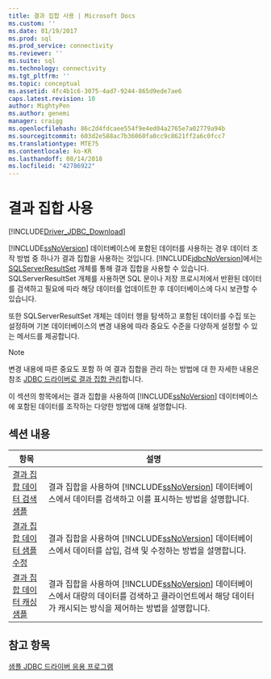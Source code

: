 ```yaml
---
title: 결과 집합 사용 | Microsoft Docs
ms.custom: ''
ms.date: 01/19/2017
ms.prod: sql
ms.prod_service: connectivity
ms.reviewer: ''
ms.suite: sql
ms.technology: connectivity
ms.tgt_pltfrm: ''
ms.topic: conceptual
ms.assetid: 4fc4b1c6-3075-4ad7-9244-865d9ede7ae6
caps.latest.revision: 10
author: MightyPen
ms.author: genemi
manager: craigg
ms.openlocfilehash: 86c2d4fdcaee554f9e4ed04a2765e7a02779a94b
ms.sourcegitcommit: 603d2e588ac7b36060fa0cc9c8621ff2a6c0fcc7
ms.translationtype: MTE75
ms.contentlocale: ko-KR
ms.lasthandoff: 08/14/2018
ms.locfileid: "42786922"
---
```

# <a name="working-with-result-sets"></a>결과 집합 사용

[!INCLUDE[Driver_JDBC_Download](../../includes/driver_jdbc_download.md)]

[!INCLUDE[ssNoVersion](../../includes/ssnoversion-md.md)] 데이터베이스에 포함된 데이터를 사용하는 경우 데이터 조작 방법 중 하나가 결과 집합을 사용하는 것입니다. [!INCLUDE[jdbcNoVersion](../../includes/jdbcnoversion_md.md)]에서는 [SQLServerResultSet](../../connect/jdbc/reference/sqlserverresultset-class.md) 개체를 통해 결과 집합을 사용할 수 있습니다. SQLServerResultSet 개체를 사용하면 SQL 문이나 저장 프로시저에서 반환된 데이터를 검색하고 필요에 따라 해당 데이터를 업데이트한 후 데이터베이스에 다시 보관할 수 있습니다.  
  
또한 SQLServerResultSet 개체는 데이터 행을 탐색하고 포함된 데이터를 수집 또는 설정하며 기본 데이터베이스의 변경 내용에 따라 중요도 수준을 다양하게 설정할 수 있는 메서드를 제공합니다.  
  
> [!NOTE]  
> 변경 내용에 따른 중요도 포함 하 여 결과 집합을 관리 하는 방법에 대 한 자세한 내용은 참조 [JDBC 드라이버로 결과 집합 관리](../../connect/jdbc/managing-result-sets-with-the-jdbc-driver.md)합니다.  
  
이 섹션의 항목에서는 결과 집합을 사용하여 [!INCLUDE[ssNoVersion](../../includes/ssnoversion-md.md)] 데이터베이스에 포함된 데이터를 조작하는 다양한 방법에 대해 설명합니다.  
  
## <a name="in-this-section"></a>섹션 내용  
  
| 항목                                                                                        | 설명                                                                                                                                                                                          |
| -------------------------------------------------------------------------------------------- | ---------------------------------------------------------------------------------------------------------------------------------------------------------------------------------------------------- |
| [결과 집합 데이터 검색 샘플](../../connect/jdbc/retrieving-result-set-data-sample.md) | 결과 집합을 사용하여 [!INCLUDE[ssNoVersion](../../includes/ssnoversion-md.md)] 데이터베이스에서 데이터를 검색하고 이를 표시하는 방법을 설명합니다.                                                         |
| [결과 집합 데이터 샘플 수정](../../connect/jdbc/modifying-result-set-data-sample.md)   | 결과 집합을 사용하여 [!INCLUDE[ssNoVersion](../../includes/ssnoversion-md.md)] 데이터베이스에서 데이터를 삽입, 검색 및 수정하는 방법을 설명합니다.                                                      |
| [결과 집합 데이터 캐싱 샘플](../../connect/jdbc/caching-result-set-data-sample.md)       | 결과 집합을 사용하여 [!INCLUDE[ssNoVersion](../../includes/ssnoversion-md.md)] 데이터베이스에서 대량의 데이터를 검색하고 클라이언트에서 해당 데이터가 캐시되는 방식을 제어하는 방법을 설명합니다. |
  
## <a name="see-also"></a>참고 항목

 [샘플 JDBC 드라이버 응용 프로그램](../../connect/jdbc/sample-jdbc-driver-applications.md)  
  